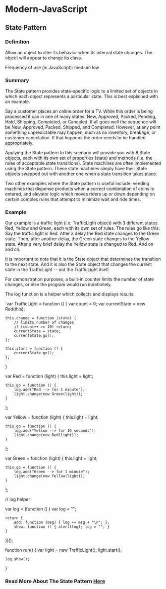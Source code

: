 # Modern-JavaScript

## State Pattern
### Definition
Allow an object to alter its behavior when its internal state changes. The object will appear to change its class.

Frequency of use (in JavaScript): medium low

### Summary
The State pattern provides state-specific logic to a limited set of objects in which each object represents a particular state. This is best explained with an example.

Say a customer places an online order for a TV. While this order is being processed it can in one of many states: New, Approved, Packed, Pending, Hold, Shipping, Completed, or Canceled. If all goes well the sequence will be New, Approved, Packed, Shipped, and Completed. However, at any point something unpredictable may happen, such as no inventory, breakage, or customer cancelation. If that happens the order needs to be handled appropriately.

Applying the State pattern to this scenario will provide you with 8 State objects, each with its own set of properties (state) and methods (i.e. the rules of acceptable state transitions). State machines are often implemented using the State pattern. These state machines simply have their State objects swapped out with another one when a state transition takes place.

Two other examples where the State pattern is useful include: vending machines that dispense products when a correct combination of coins is entered, and elevator logic which moves riders up or down depending on certain complex rules that attempt to minimize wait and ride times.

### Example
Our example is a traffic light (i.e. TrafficLight object) with 3 different states: Red, Yellow and Green, each with its own set of rules. The rules go like this: Say the traffic light is Red. After a delay the Red state changes to the Green state. Then, after another delay, the Green state changes to the Yellow state. After a very brief delay the Yellow state is changed to Red. And on and on.

It is important to note that it is the State object that determines the transition to the next state. And it is also the State object that changes the current state in the TrafficLight -- not the TrafficLight itself.

For demonstration purposes, a built-in counter limits the number of state changes, or else the program would run indefinitely.

The log function is a helper which collects and displays results.

`var TrafficLight = function () {
    var count = 0;
    var currentState = new Red(this);
 
    this.change = function (state) {
        // limits number of changes
        if (count++ >= 10) return;
        currentState = state;
        currentState.go();
    };
 
    this.start = function () {
        currentState.go();
    };
}
 
var Red = function (light) {
    this.light = light;
 
    this.go = function () {
        log.add("Red --> for 1 minute");
        light.change(new Green(light));
    }
};
 
var Yellow = function (light) {
    this.light = light;
 
    this.go = function () {
        log.add("Yellow --> for 10 seconds");
        light.change(new Red(light));
    }
};
 
var Green = function (light) {
    this.light = light;
 
    this.go = function () {
        log.add("Green --> for 1 minute");
        light.change(new Yellow(light));
    }
};
 
// log helper
 
var log = (function () {
    var log = "";
 
    return {
        add: function (msg) { log += msg + "\n"; },
        show: function () { alert(log); log = ""; }
    }
})();
 
function run() {
    var light = new TrafficLight();
    light.start();
 
    log.show();
}`

### Read More About The State Pattern [Here](https://www.dofactory.com/javascript/mediator-state-pattern)